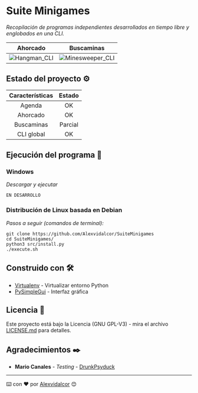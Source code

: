 # Suite Minigames

_Recopilación de programas independientes desarrollados en tiempo libre y englobados en una CLI._

Ahorcado         |  Buscaminas
:-------------------------:|:-------------------------:
![Hangman_CLI](https://github.com/Alexvidalcor/SuiteMinigames/blob/master/input/SuiteImgReadme.png?raw=true)  |  ![Minesweeper_CLI](https://raw.githubusercontent.com/Alexvidalcor/SuiteMinigames/master/input/SuiteImgReadme_2.png)

## Estado del proyecto ⚙️

Características         |  Estado
:-------------------------:|:-------------------------:
Agenda  |  OK
Ahorcado  |  OK
Buscaminas  |  Parcial
CLI global | OK


## Ejecución del programa 🚀

### Windows 

_Descargar y ejecutar_

```
EN DESARROLLO
```

### Distribución de Linux basada en Debian 

_Pasos a seguir (comandos de terminal):_

```
git clone https://github.com/Alexvidalcor/SuiteMinigames
cd SuiteMinigames/
python3 src/install.py
./execute.sh
```

## Construido con 🛠️

* [Virtualenv](https://virtualenv.pypa.io/en/latest/) - Virtualizar entorno Python
* [PySimpleGui](https://pysimplegui.readthedocs.io/en/latest/) - Interfaz gráfica


## Licencia 📄

Este proyecto está bajo la Licencia (GNU GPL-V3) - mira el archivo [LICENSE.md](LICENSE.md) para detalles.


## Agradecimientos ✒️

* **Mario Canales** - *Testing* - [DrunkPsyduck](https://github.com/DrunkPsyduck)


---
⌨️ con ❤️ por [Alexvidalcor](https://github.com/Alexvidalcor) 😊
